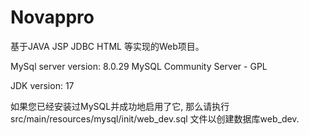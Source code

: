# Novappro

基于JAVA JSP JDBC HTML 等实现的Web项目。

MySql server version: 8.0.29 MySQL Community Server - GPL

JDK version: 17

如果您已经安装过MySQL并成功地启用了它, 
那么请执行
src/main/resources/mysql/init/web_dev.sql
文件以创建数据库web_dev.